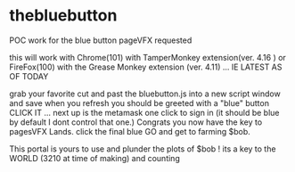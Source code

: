 # thebluebutton
POC work for the blue button pageVFX requested 

this will work with Chrome(101) with TamperMonkey extension(ver. 4.16 ) or FireFox(100) with the Grease Monkey extension (ver. 4.11) ... IE LATEST AS OF TODAY 
 

 grab your favorite cut and past the bluebutton.js into a new script window and save 
 when you refresh you should be greeted with a "blue" button CLICK IT ... next up is the metamask one click to sign in (it should be blue by default I dont control that one.)   Congrats you now have the key to pagesVFX Lands. 
 click the final blue GO and get to farming $bob. 
  
  This portal is yours to use and plunder the plots of $bob ! 
  its a key to the WORLD (3210 at time of making) and counting 





